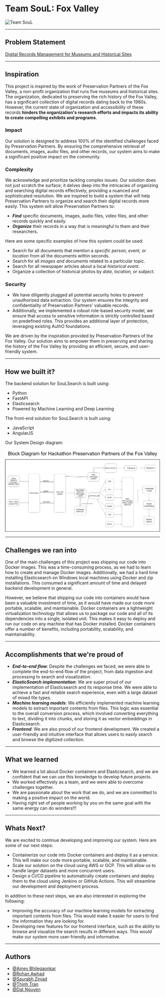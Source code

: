 # Team SouL: Fox Valley

![Team SouL](data/SouL.png)

<hr>

## Problem Statement
[Digital Records Management for Museums and Historical Sites](https://docs.google.com/document/d/1kqOwkuZZAIePUPsvH6YkLQbFQpEA14E9JVRkMjyZ-Wg/edit#heading=h.crtjgri39oee)

<hr>

## Inspiration

This project is inspired by the work of Preservation Partners of the Fox Valley, a non-profit organization that runs five museums and historical sites. The organization, dedicated to preserving the rich history of the Fox Valley, has a significant collection of digital records dating back to the 1980s. However, the current state of organization and accessibility of these records **hinders the organization's research efforts and impacts its ability to create compelling exhibits and programs**.
### Impact
Our solution is designed to address 100% of the identified challenges faced by Preservation Partners. By ensuring the comprehensive retrieval of documents, images, audio files, and other records, our system aims to make a significant positive impact on the community.
### Complexity
We acknowledge and prioritize tackling complex issues. Our solution does not just scratch the surface; it delves deep into the intricacies of organizing and searching digital records effectively, providing a nuanced and sophisticated resolution.
We are inspired to build a system that will help Preservation Partners to organize and search their digital records more easily. This system will allow Preservation Partners to:
* ***Find*** specific documents, images, audio files, video files, and other records quickly and easily.
* ***Organize*** their records in a way that is meaningful to them and their researchers.

Here are some specific examples of how this system could be used:
* Search for all documents that mention a *specific person, event, or location* from all the documents within seconds.
* Search for all *images and documents* related to a particular topic.
* Search for all newspaper articles about a local *historical event*.
* Organize a collection of historical photos by *date, location, or subject*.
### Security
- We have diligently plugged all potential security holes to prevent unauthorized data extraction. Our system ensures the integrity and confidentiality of Preservation Partners' valuable records.
- Additionally, we implemented a robust role-based security model, we ensure that access to sensitive information is strictly controlled based on predefined roles. This provides an additional layer of protection, leveraging existing AuthO foundations.

We are driven by the inspiration provided by Preservation Partners of the Fox Valley. Our solution aims to empower them in preserving and sharing the history of the Fox Valley by providing an efficient, secure, and user-friendly system.

<hr>

## How we built it?
The backend solution for SouLSearch is built using:
* Python
* FastAPI
* Elasticsearch
* Powered by Machine Learning and Deep Learning

The front-end solution for SouLSearch is built using:
* JavaScript
* AngularJS

Our System Design diagram:
![Block Diagram](data/block.png)

<hr>

## Challenges we ran into
One of the main challenges of this project was shipping our code into Docker images. This was a time-consuming process, as we had to learn how to create and manage Docker images. Additionally, we had a hard time installing Elasticsearch on Windows local machines using Docker and zip installations. This consumed a significant amount of time and delayed backend development in general.

However, we believe that shipping our code into containers would have been a valuable investment of time, as it would have made our code more portable, scalable, and maintainable. Docker containers are a lightweight virtualization technology that allows us to package our code and all of its dependencies into a single, isolated unit. This makes it easy to deploy and run our code on any machine that has Docker installed. Docker containers offer a number of benefits, including portability, scalability, and maintainability.

<hr>

## Accomplishments that we're proud of
* ***End-to-end flow***: Despite the challenges we faced, we were able to complete the end-to-end flow of the project, from data ingestion and processing to search and visualization.
* ***ElasticSearch implementation***: We are super proud of our implementation of Elasticsearch and its response time. We were able to achieve a fast and reliable search experience, even with a large dataset of mixed file types.
* ***Machine learning models***: We efficiently implemented machine learning models to extract important contents from files. This logic was essential to the overall conversion process, which involved converting everything to text, dividing it into chunks, and storing it as vector embeddings in Elasticsearch.
* ***Frontend***: We are also proud of our frontend development. We created a user-friendly and intuitive interface that allows users to easily search and browse the digitized collection.

<hr>

## What we learned
* We learned a lot about Docker containers and Elasticsearch, and we are confident that we can use this knowledge to develop future projects.
* We worked effectively as a team, and we were able to overcome challenges together.
* We are passionate about the work that we do, and we are committed to making a positive impact on the world.
* Having right set of people working by you on the same goal with the same energy can do wonders!!!

<hr>

## Whats Next?
We are excited to continue developing and improving our system. Here are some of our next steps:

* Containerize our code into Docker containers and deploy it as a service. This will make our code more portable, scalable, and maintainable.
* Scale our solution on the cloud using AWS or GCP. This will allow us to handle larger datasets and more concurrent users.
* Design a CI/CD pipeline to automatically create containers and deploy them to the cloud using Jenkins or GitHub Actions. This will streamline our development and deployment process.

In addition to these next steps, we are also interested in exploring the following:

* Improving the accuracy of our machine learning models for extracting important contents from files. This would make it easier for users to find the information they are looking for.
* Developing new features for our frontend interface, such as the ability to browse and visualize the search results in different ways. This would make our system more user-friendly and informative.

<hr>

## Authors

- [@Amey Bhilegaonkar](https://www.linkedin.com/in/amey-bhilegaonkar/)
- [@Rohan Awhad](https://www.linkedin.com/in/rohanawhad/)
- [@Saurabh Zinjad](https://www.linkedin.com/in/saurabhzinjad/)
- [@Thinh Tran](https://www.linkedin.com/in/cong-thinh-tran/)
- [@Dat Nguyen](https://www.linkedin.com/in/dat-nguyen-6b26ab266/)

